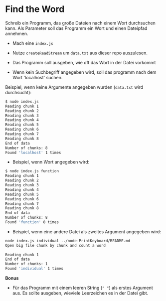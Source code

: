 # Find the Word

Schreib ein Programm, das große Dateien nach einem Wort durchsuchen kann. Als Parameter soll das Programm ein Wort und einen Dateipfad annehmen.

- Mach eine `index.js`
- Nutze `createReadStream` um `data.txt` aus dieser repo auszulesen.

- Das Programm soll ausgeben, wie oft das Wort in der Datei vorkommt
- Wenn kein Suchbegriff angegeben wird, soll das programm nach dem Wort 'localhost' suchen.

Beispiel, wenn keine Argumente angegeben wurden (`data.txt` wird durchsucht):

```bash
$ node index.js
Reading chunk 1
Reading chunk 2
Reading chunk 3
Reading chunk 4
Reading chunk 5
Reading chunk 6
Reading chunk 7
Reading chunk 8
End of data
Number of chunks: 8
Found 'localhost' 1 times
```

- Beispiel, wenn Wort angegeben wird:

```bash
$ node index.js function
Reading chunk 1
Reading chunk 2
Reading chunk 3
Reading chunk 4
Reading chunk 5
Reading chunk 6
Reading chunk 7
Reading chunk 8
End of data
Number of chunks: 8
Found 'function' 8 times
```

- Beispiel, wenn eine andere Datei als zweites Argument angegeben wird: 

```bash
node index.js individual ../node-PrintKeyboard/README.md 
Open big file chunk by chunk and count a word
 
Reading chunk 1
End of data
Number of chunks: 1
Found 'individual' 1 times
```

**Bonus**

- Für das Programm mit einem leeren String (`" "`) als erstes Argument aus. Es sollte ausgeben, wieviele Leerzeichen es in der Datei gibt.
